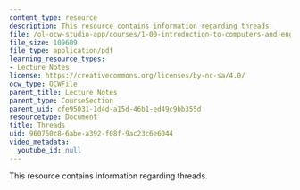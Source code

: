 ```yaml
---
content_type: resource
description: This resource contains information regarding threads.
file: /ol-ocw-studio-app/courses/1-00-introduction-to-computers-and-engineering-problem-solving-spring-2012/960750c86abea392f08f9ac23c6e6044_MIT1_00S12_Lec_28.pdf
file_size: 109609
file_type: application/pdf
learning_resource_types:
- Lecture Notes
license: https://creativecommons.org/licenses/by-nc-sa/4.0/
ocw_type: OCWFile
parent_title: Lecture Notes
parent_type: CourseSection
parent_uid: cfe95031-1d4d-a15d-46b1-ed49c9bb355d
resourcetype: Document
title: Threads
uid: 960750c8-6abe-a392-f08f-9ac23c6e6044
video_metadata:
  youtube_id: null
---
```

This resource contains information regarding threads.